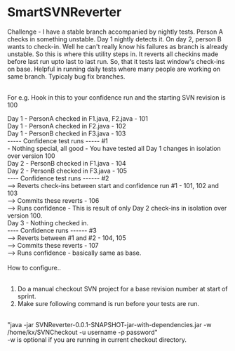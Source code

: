 # SmartSVNReverter

Challenge - I have a stable branch accompanied by nightly tests. Person A checks in something unstable. Day 1 nightly detects it. On day 2, person B wants to check-in. Well he can't really know his failures as branch is already unstable. So this is where this utility steps in. It reverts all checkins made before last run upto last to last run. So, that it tests last window's check-ins on base. Helpful in running daily tests where many people are working on same branch. Typicaly bug fix branches.
<br />
<br />

For e.g. Hook in this to your confidence run and the starting SVN revision is 100
<br />

Day 1 - PersonA checked in F1.java, F2.java - 101<br />
Day 1 - PersonA checked in F2.java - 102<br />
Day 1 - PersonB checked in F3.java - 103<br />
----- Confidence test runs ----- #1<br />
    - Nothing special, all good - You have tested all Day 1 changes in isolation over version 100<br />
Day 2 - PersonB checked in F1.java - 104<br />
Day 2 - PersonB checked in F3.java - 105<br />
---- Confidence test runs ------ #2<br />
    --> Reverts check-ins between start and confidence run #1 - 101, 102 and 103<br />
    --> Commits these reverts - 106<br />
    --> Runs confidence - This is result of only Day 2 check-ins in isolation over version 100.<br />
Day 3 - Nothing checked in.<br />
    ---- Confidence runs ------ #3<br />
    --> Reverts between #1 and #2 - 104, 105<br />
    --> Commits these reverts - 107<br />
    --> Runs confidence - basically same as base.<br />
<br />
How to configure..<br />
<br />
1. Do a manual checkout SVN project for a base revision number at start of sprint.<br />
3. Make sure following command is run before your tests are run.<br />
<br />
    "java -jar SVNReverter-0.0.1-SNAPSHOT-jar-with-dependencies.jar -w /home/kx/SVNCheckout -u username -p password"<br />
            -w is optional if you are running in current checkout directory.<br />
<br />
<br />
